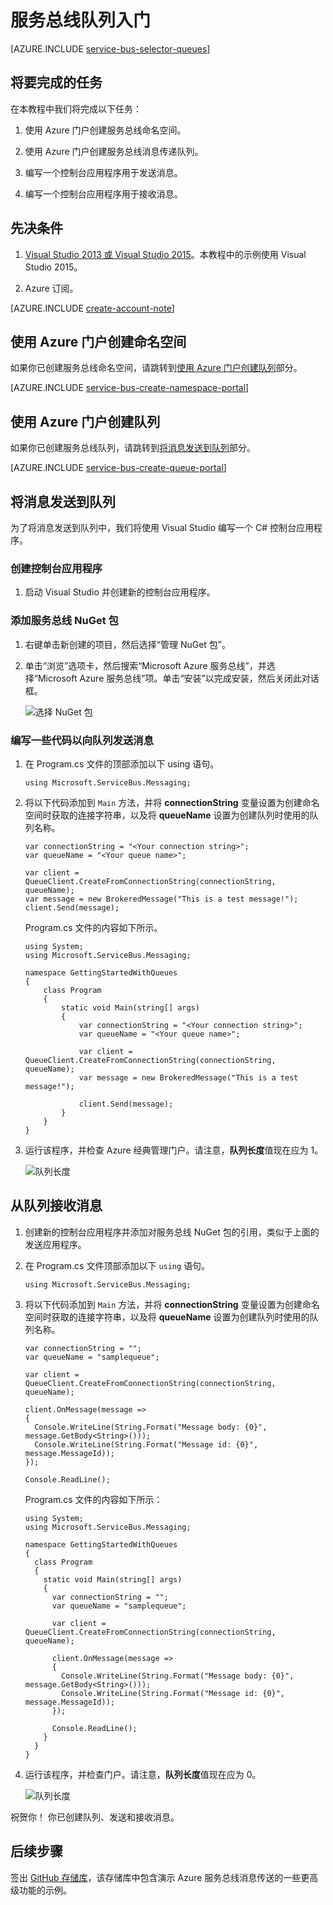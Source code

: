 <properties
    pageTitle="服务总线队列入门 | Azure"
    description="如何编写用于服务总线消息传送的 C# 控制台应用程序"
    services="service-bus"
    documentationCenter=".net"
    authors="jtaubensee"
    manager="timlt"
    editor=""/>

<tags
    ms.service="service-bus"
    ms.date="08/23/2016"
    wacn.date="10/24/2016"/>

# 服务总线队列入门

[AZURE.INCLUDE [service-bus-selector-queues](../../includes/service-bus-selector-queues.md)]

## 将要完成的任务

在本教程中我们将完成以下任务：

1. 使用 Azure 门户创建服务总线命名空间。

2. 使用 Azure 门户创建服务总线消息传递队列。

3. 编写一个控制台应用程序用于发送消息。

4. 编写一个控制台应用程序用于接收消息。

## 先决条件

1. [Visual Studio 2013 或 Visual Studio 2015](http://www.visualstudio.com)。本教程中的示例使用 Visual Studio 2015。

2. Azure 订阅。

[AZURE.INCLUDE [create-account-note](../../includes/create-account-note.md)]

## 使用 Azure 门户创建命名空间

如果你已创建服务总线命名空间，请跳转到[使用 Azure 门户创建队列](#2-create-a-queue-using-the-azure-portal)部分。

[AZURE.INCLUDE [service-bus-create-namespace-portal](../../includes/service-bus-create-namespace-portal.md)]

## <a name="2-create-a-queue-using-the-azure-portal"></a> 使用 Azure 门户创建队列

如果你已创建服务总线队列，请跳转到[将消息发送到队列](#3-send-messages-to-the-queue)部分。

[AZURE.INCLUDE [service-bus-create-queue-portal](../../includes/service-bus-create-queue-portal.md)]

## <a name="3-send-messages-to-the-queue"></a> 将消息发送到队列

为了将消息发送到队列中，我们将使用 Visual Studio 编写一个 C# 控制台应用程序。

### 创建控制台应用程序

1. 启动 Visual Studio 并创建新的控制台应用程序。

### 添加服务总线 NuGet 包

1. 右键单击新创建的项目，然后选择“管理 NuGet 包”。

2. 单击“浏览”选项卡，然后搜索“Microsoft Azure 服务总线”，并选择“Microsoft Azure 服务总线”项。单击“安装”以完成安装，然后关闭此对话框。

    ![选择 NuGet 包][nuget-pkg]

### 编写一些代码以向队列发送消息

1. 在 Program.cs 文件的顶部添加以下 using 语句。

    ```
    using Microsoft.ServiceBus.Messaging;
    ```
    
2. 将以下代码添加到 `Main` 方法，并将 **connectionString** 变量设置为创建命名空间时获取的连接字符串，以及将 **queueName** 设置为创建队列时使用的队列名称。

    ```
    var connectionString = "<Your connection string>";
    var queueName = "<Your queue name>";
  
    var client = QueueClient.CreateFromConnectionString(connectionString, queueName);
    var message = new BrokeredMessage("This is a test message!");
    client.Send(message);
    ```

    Program.cs 文件的内容如下所示。

    ```
    using System;
    using Microsoft.ServiceBus.Messaging;

    namespace GettingStartedWithQueues
    {
        class Program
        {
            static void Main(string[] args)
            {
                var connectionString = "<Your connection string>";
                var queueName = "<Your queue name>";

                var client = QueueClient.CreateFromConnectionString(connectionString, queueName);
                var message = new BrokeredMessage("This is a test message!");

                client.Send(message);
            }
        }
    }
    ```
  
3. 运行该程序，并检查 Azure 经典管理门户。请注意，**队列长度**值现在应为 1。
    
      ![队列长度][queue-length-send]
    
## 从队列接收消息

1. 创建新的控制台应用程序并添加对服务总线 NuGet 包的引用，类似于上面的发送应用程序。

2. 在 Program.cs 文件顶部添加以下 `using` 语句。
  
    ```
    using Microsoft.ServiceBus.Messaging;
    ```
  
3. 将以下代码添加到 `Main` 方法，并将 **connectionString** 变量设置为创建命名空间时获取的连接字符串，以及将 **queueName** 设置为创建队列时使用的队列名称。

    ```
    var connectionString = "";
    var queueName = "samplequeue";
  
    var client = QueueClient.CreateFromConnectionString(connectionString, queueName);
  
    client.OnMessage(message =>
    {
      Console.WriteLine(String.Format("Message body: {0}", message.GetBody<String>()));
      Console.WriteLine(String.Format("Message id: {0}", message.MessageId));
    });
  
    Console.ReadLine();
    ```

	Program.cs 文件的内容如下所示：

    ```
    using System;
    using Microsoft.ServiceBus.Messaging;
  
    namespace GettingStartedWithQueues
    {
      class Program
      {
        static void Main(string[] args)
        {
          var connectionString = "";
          var queueName = "samplequeue";
  
          var client = QueueClient.CreateFromConnectionString(connectionString, queueName);
  
          client.OnMessage(message =>
          {
            Console.WriteLine(String.Format("Message body: {0}", message.GetBody<String>()));
            Console.WriteLine(String.Format("Message id: {0}", message.MessageId));
          });
  
          Console.ReadLine();
        }
      }
    }
    ```
  
4. 运行该程序，并检查门户。请注意，**队列长度**值现在应为 0。

    ![队列长度][queue-length-receive]
  
祝贺你！ 你已创建队列、发送和接收消息。

## 后续步骤

签出 [GitHub 存储库](https://github.com/Azure-Samples/azure-servicebus-messaging-samples)，该存储库中包含演示 Azure 服务总线消息传送的一些更高级功能的示例。

<!--Image references-->

[nuget-pkg]: ./media/service-bus-dotnet-get-started-with-queues/nuget-package.png
[queue-length-send]: ./media/service-bus-dotnet-get-started-with-queues/queue-length-send.png
[queue-length-receive]: ./media/service-bus-dotnet-get-started-with-queues/queue-length-receive.png


<!--Reference style links - using these makes the source content way more readable than using inline links-->

[github-samples]: https://github.com/Azure-Samples/azure-servicebus-messaging-samples


<!---HONumber=Mooncake_0718_2016-->